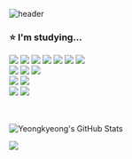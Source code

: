 ![header](https://capsule-render.vercel.app/api?type=waving&color=0:ffefcb,4600:b9e4ff,80:b9d8ff,100:daccff&height=150&section=header)

<div>
<h3> ⭐ I'm studying...</h3>
<img src="https://img.shields.io/badge/Python-3776AB?style=flat-square&logo=Python&logoColor=white"/>
<img src="https://img.shields.io/badge/JavaScript-F7DF1E?style=flat-square&logo=javascript&logoColor=grey"/>
<img src="https://img.shields.io/badge/TypeScript-3178C6?style=flat-square&logo=typescript&logoColor=white"/>
<img src="https://img.shields.io/badge/C-A8B9CC?style=flat-square&logo=c&logoColor=white"/>
<img src="https://img.shields.io/badge/C++-00599C?style=flat-square&logo=cplusplus&logoColor=white"/>
<img src="https://img.shields.io/badge/HTML5-E34F26?style=flat-square&logo=html5&logoColor=white"/>
<img src="https://img.shields.io/badge/CSS3-1572B6?style=flat-square&logo=css3&logoColor=white"/>
<br>
<img src="https://img.shields.io/badge/Node.js-339933?style=flat-square&logo=node.js&logoColor=white"/>
<img src="https://img.shields.io/badge/ts--node-3178C6?style=flat-square&logo=ts-node&logoColor=white"/>
<img src="https://img.shields.io/badge/Django-092E20?style=flat-square&logo=django&logoColor=white"/>
<br>
<img src="https://img.shields.io/badge/MySQL-4479A1?style=flat-square&logo=mysql&logoColor=white"/>
<img src="https://img.shields.io/badge/PostgreSQL-4169E1?style=flat-square&logo=postgresql&logoColor=white"/>
<br>
<img src="https://img.shields.io/badge/Git-F05032?style=flat-square&logo=git&logoColor=white"/>
<img src="https://img.shields.io/badge/AWS-232F3E?style=flat-square&logo=amazonaws&logoColor=white"/>

<br><br>
![Yeongkyeong's GitHub Stats](https://github-readme-stats.vercel.app/api?username=na-yk&show_icons=true&theme=solarized-light)

<img src="https://capsule-render.vercel.app/api?type=waving&color=0:ffefcb,4600:b9e4ff,80:b9d8ff,100:daccff&height=150&section=footer" />

</div>

